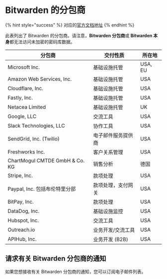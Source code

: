 # Bitwarden 的分包商

{% hint style="success" %}
对应的[官方文档地址](https://bitwarden.com/help/article/subprocessors/)
{% endhint %}

此表列出了 Bitwarden 的分包商。请注意，**Bitwarden 分包商**或 **Bitwarden 本身**都无法访问未加密的密码库数据。

| 分包商                            | 交付性质       | 所在地     |
| ------------------------------ | ---------- | ------- |
| Microsoft Inc.                 | 基础设施托管     | USA, EU |
| Amazon Web Services, Inc.      | 基础设施托管     | USA     |
| Cloudflare, Inc.               | 基础设施托管     | USA     |
| Fastly, Inc.                   | 基础设施托管     | USA     |
| Netacea Limited                | 基础设施托管     | UK      |
| Google, LLC                    | 交流工具       | USA     |
| Slack Technologies, LLC        | 协作工具       | USA     |
| SendGrid, Inc. (Twilio)        | 电子邮件服务提供商  | USA     |
| Freshworks Inc.                | 客户关系管理     | USA     |
| ChartMogul CMTDE GmbH & Co. KG | 销售分析       | 德国      |
| Stripe, Inc.                   | 款项处理       | USA     |
| Paypal, Inc. 包括布伦特里分部          | 款项处理，支付网关  | USA     |
| BitPay, Inc.                   | 款项处理       | USA     |
| DataDog, Inc.                  | 基础设施监控     | USA     |
| Hubspot, Inc.                  | 交流工具       | USA     |
| Outreach.io                    | 业务开发/交流工具  | USA     |
| APIHub, Inc.                   | 业务开发 (B2B) | USA     |

## 请求有关 Bitwarden 分包商的通知 <a href="#request-notifications-about-bitwarden-subprocessors" id="request-notifications-about-bitwarden-subprocessors"></a>

如果您想接收有关 Bitwarden 分包商的通知，您可以订阅电子邮件列表。
